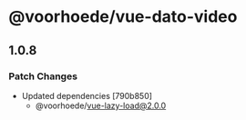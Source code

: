 # @voorhoede/vue-dato-video

## 1.0.8

### Patch Changes

- Updated dependencies [790b850]
  - @voorhoede/vue-lazy-load@2.0.0
